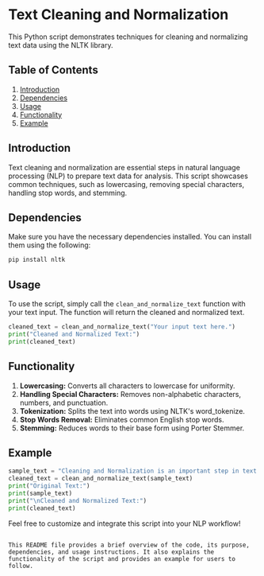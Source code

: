 
# Text Cleaning and Normalization

This Python script demonstrates techniques for cleaning and normalizing text data using the NLTK library.

## Table of Contents
1. [Introduction](#introduction)
2. [Dependencies](#dependencies)
3. [Usage](#usage)
4. [Functionality](#functionality)
5. [Example](#example)

## Introduction
Text cleaning and normalization are essential steps in natural language processing (NLP) to prepare text data for analysis. This script showcases common techniques, such as lowercasing, removing special characters, handling stop words, and stemming.

## Dependencies
Make sure you have the necessary dependencies installed. You can install them using the following:

```bash
pip install nltk
```

## Usage
To use the script, simply call the `clean_and_normalize_text` function with your text input. The function will return the cleaned and normalized text.

```python
cleaned_text = clean_and_normalize_text("Your input text here.")
print("Cleaned and Normalized Text:")
print(cleaned_text)
```

## Functionality
1. **Lowercasing:** Converts all characters to lowercase for uniformity.
2. **Handling Special Characters:** Removes non-alphabetic characters, numbers, and punctuation.
3. **Tokenization:** Splits the text into words using NLTK's word_tokenize.
4. **Stop Words Removal:** Eliminates common English stop words.
5. **Stemming:** Reduces words to their base form using Porter Stemmer.

## Example
```python
sample_text = "Cleaning and Normalization is an important step in text processing. It involves removing special characters, numbers, and handling stop words."
cleaned_text = clean_and_normalize_text(sample_text)
print("Original Text:")
print(sample_text)
print("\nCleaned and Normalized Text:")
print(cleaned_text)
```

Feel free to customize and integrate this script into your NLP workflow!
```

This README file provides a brief overview of the code, its purpose, dependencies, and usage instructions. It also explains the functionality of the script and provides an example for users to follow.
